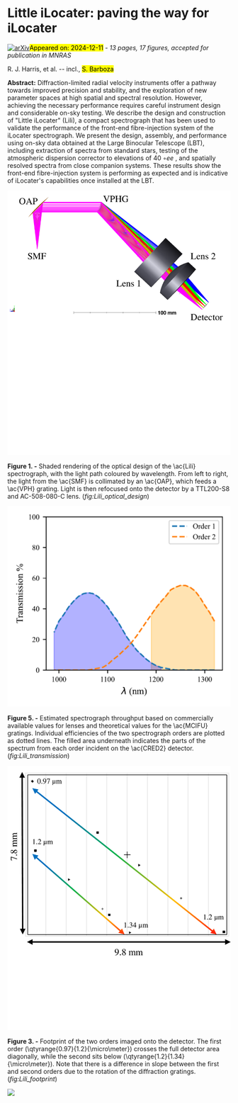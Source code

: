 <div class="macros" style="visibility:hidden;">
$\newcommand{\ensuremath}{}$
$\newcommand{\xspace}{}$
$\newcommand{\object}[1]{\texttt{#1}}$
$\newcommand{\farcs}{{.}''}$
$\newcommand{\farcm}{{.}'}$
$\newcommand{\arcsec}{''}$
$\newcommand{\arcmin}{'}$
$\newcommand{\ion}[2]{#1#2}$
$\newcommand{\textsc}[1]{\textrm{#1}}$
$\newcommand{\hl}[1]{\textrm{#1}}$
$\newcommand{\footnote}[1]{}$
$\newcommand{\thebibliography}{\DeclareRobustCommand{\VAN}[3]{##3}\VANthebibliography}$</div>



<div id="title">

# Little iLocater: paving the way for iLocater

</div>
<div id="comments">

[![arXiv](https://img.shields.io/badge/arXiv-2412.06897-b31b1b.svg)](https://arxiv.org/abs/2412.06897)<mark>Appeared on: 2024-12-11</mark> -  _13 pages, 17 figures, accepted for publication in MNRAS_

</div>
<div id="authors">

R. J. Harris, et al. -- incl., <mark>S. Barboza</mark>

</div>
<div id="abstract">

**Abstract:** Diffraction-limited radial velocity instruments offer a pathway towards improved precision and stability, and the exploration of new parameter spaces at high spatial and spectral resolution. However, achieving the necessary performance requires careful instrument design and considerable on-sky testing. We describe the design and construction of "Little iLocater" (Lili), a compact spectrograph that has been used to validate the performance of the front-end fibre-injection system of the iLocater spectrograph. We present the design, assembly, and performance using on-sky data obtained at the Large Binocular Telescope (LBT), including extraction of spectra from standard stars, testing of the atmospheric dispersion corrector to elevations of $\qty{40}{◦ee}$ , and spatially resolved spectra from close companion systems. These results show the front-end fibre-injection system is performing as expected and is indicative of iLocater's capabilities once installed at the LBT.

</div>

<div id="div_fig1">

<img src="tmp_2412.06897/./images/zemax_3d.png" alt="Fig1" width="100%"/>

**Figure 1. -** Shaded rendering of the optical design of the \ac{Lili} spectrograph, with the light path coloured by wavelength. From left to right, the light from the \ac{SMF}  is collimated by an \ac{OAP}, which feeds a \ac{VPH} grating. Light is then refocused onto the detector by a TTL200-S8 and AC-508-080-C lens. (*fig:Lili_optical_design*)

</div>
<div id="div_fig2">

<img src="tmp_2412.06897/./images/lili_transmission.png" alt="Fig5" width="100%"/>

**Figure 5. -** Estimated spectrograph throughput based on commercially available values for lenses and theoretical values for the \ac{MCIFU} gratings. Individual efficiencies of the two spectrograph orders are plotted as dotted lines. The filled area underneath indicates the parts of the spectrum from each order incident on the \ac{CRED2} detector. (*fig:Lili_transmission*)

</div>
<div id="div_fig3">

<img src="tmp_2412.06897/./images/lili_footprint.png" alt="Fig3" width="100%"/>

**Figure 3. -** Footprint of the two orders imaged onto the detector. The first order (\qtyrange{0.97}{1.2}{\micro\meter}) crosses the full detector area diagonally, while the second sits below (\qtyrange{1.2}{1.34}{\micro\meter}). Note that there is a difference in slope between the first and second orders due to the rotation of the diffraction gratings. (*fig:Lili_footprint*)

</div><div id="qrcode"><img src=https://api.qrserver.com/v1/create-qr-code/?size=100x100&data="https://arxiv.org/abs/2412.06897"></div>